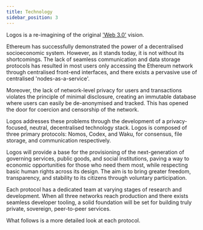 ```yaml
---
title: Technology
sidebar_position: 3
---
```


Logos is a re-imagining of the original ['Web 3.0'](http://gavwood.com/dappsweb3.html) vision. 

Ethereum has successfully demonstrated the power of a decentralised socioeconomic system. However, as it stands today, it is not without its shortcomings. The lack of seamless communication and data storage protocols has resulted in most users only accessing the Ethereum network through centralised front-end interfaces, and there exists a pervasive use of centralised 'nodes-as-a-service'.

Moreover, the lack of network-level privacy for users and transactions violates the principle of minimal disclosure, creating an immutable database where users can easily be de-anonymised and tracked. This has opened the door for coercion and censorship of the network.

Logos addresses these problems through the development of a privacy-focused, neutral, decentralised technology stack. Logos is composed of three primary protocols: Nomos, Codex, and Waku, for consensus, file storage, and communication respectively.

Logos will provide a base for the provisioning of the next-generation of governing services, public goods, and social institutions, paving a way to economic opportunities for those who need them most, while respecting basic human rights across its design. The aim is to bring greater freedom, transparency, and stability to its citizens through voluntary participation.

Each protocol has a dedicated team at varying stages of research and development. When all three networks reach production and there exists seamless developer tooling, a solid foundation will be set for building truly private, sovereign, peer-to-peer services.

What follows is a more detailed look at each protocol.
